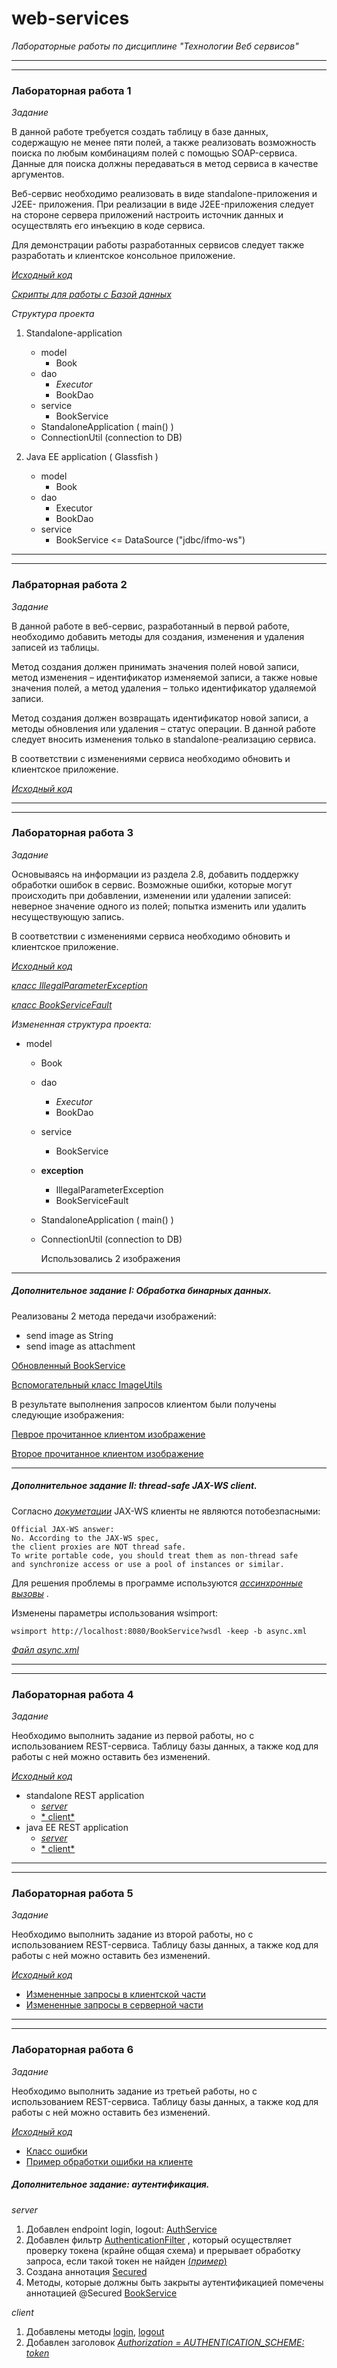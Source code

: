 # web-services

*Лабораторные работы по дисциплине "Технологии Веб сервисов"*

---
---

### Лабораторная работа 1

*Задание*

В данной работе требуется создать таблицу в базе данных, содержащую не менее пяти полей, а также реализовать возможность
поиска по любым комбинациям полей с помощью SOAP-сервиса. Данные для поиска должны передаваться в метод сервиса в
качестве аргументов.

Веб-сервис необходимо реализовать в виде standalone-приложения и J2EE- приложения. При реализации в виде J2EE-приложения
следует на стороне сервера приложений настроить источник данных и осуществлять его инъекцию в коде сервиса.

Для демонстрации работы разработанных сервисов следует также разработать и клиентское консольное приложение.

[*Исходный код*](https://github.com/AnastasiyaSmirnova/web-services/tree/laboratory-work-1)

[*Скрипты для работы с Базой данных*](https://github.com/AnastasiyaSmirnova/web-services/tree/laboratory-work-1/sql)

*Структура проекта*

1. Standalone-application
    * model
        * Book
    * dao
        * *Executor*
        * BookDao
    * service
        * BookService
    * StandaloneApplication ( main() )
    * ConnectionUtil (connection to DB)


2. Java EE application ( Glassfish )
    * model
        * Book
    * dao
        * Executor
        * BookDao
    * service
        * BookService <= DataSource ("jdbc/ifmo-ws")

---
---

### Лабраторная работа 2

*Задание*

В данной работе в веб-сервис, разработанный в первой работе, необходимо добавить методы для создания, изменения и
удаления записей из таблицы.

Метод создания должен принимать значения полей новой записи, метод изменения – идентификатор изменяемой записи, а также
новые значения полей, а метод удаления – только идентификатор удаляемой записи.

Метод создания должен возвращать идентификатор новой записи, а методы обновления или удаления – статус операции. В
данной работе следует вносить изменения только в standalone-реализацию сервиса.

В соответствии с изменениями сервиса необходимо обновить и клиентское приложение.

[*Исходный код*](https://github.com/AnastasiyaSmirnova/web-services/tree/laboratory-work-2)


---
---

### Лабораторная работа 3

*Задание*

Основываясь на информации из раздела 2.8, добавить поддержку обработки ошибок в сервис. Возможные ошибки, которые могут
происходить при добавлении, изменении или удалении записей: неверное значение одного из полей; попытка изменить или
удалить несуществующую запись.

В соответствии с изменениями сервиса необходимо обновить и клиентское приложение.

[*Исходный код*](https://github.com/AnastasiyaSmirnova/web-services/tree/laboratory-work-3)

[*класс
IllegalParameterException*](https://github.com/AnastasiyaSmirnova/web-services/blob/laboratory-work-3/standalone-application/src/main/java/itmo/web_services/exception/IllegalParameterException.java)

[*класс
BookServiceFault*](https://github.com/AnastasiyaSmirnova/web-services/blob/laboratory-work-3/standalone-application/src/main/java/itmo/web_services/exception/BookServiceFault.java)

*Измененная структура проекта:*

* model
    * Book
    * dao
        * *Executor*
        * BookDao
    * service
        * BookService
    * **exception**
        * IllegalParameterException
        * BookServiceFault
    * StandaloneApplication ( main() )
    * ConnectionUtil (connection to DB)

      Использовались 2 изображения

---

##### Дополнительное задание I: Обработка бинарных данных.

Реализованы 2 метода передачи изображений:

* send image as String
* send image as attachment

[Обновленный BookService](https://github.com/AnastasiyaSmirnova/web-services/blob/laboratory-work-3-improvements/standalone-application/src/main/java/itmo/web_services/service/BooksWebService.java)

[Вспомогательный класс ImageUtils](https://github.com/AnastasiyaSmirnova/web-services/blob/laboratory-work-3-improvements/standalone-application/src/main/java/itmo/web_services/ImageUtils.java)

В результате выполнения запросов клиентом были получены следующие изображения:

[Певрое прочитанное клиентом изображение](https://github.com/AnastasiyaSmirnova/web-services/blob/laboratory-work-3-improvements/soap-client/image_as_string.jpg)

[Второе прочитанное клиентом изображение](https://github.com/AnastasiyaSmirnova/web-services/blob/laboratory-work-3-improvements/soap-client/image_as_attachment.jpg)

---

##### Дополнительное задание II: thread-safe JAX-WS client.

Согласно [*докуметации*](https://cxf.apache.org/faq.html#FAQ-AreJAX-WSclientproxiesthreadsafe?) JAX-WS клиенты не
являются потобезпасными:

``` 
Official JAX-WS answer: 
No. According to the JAX-WS spec, 
the client proxies are NOT thread safe. 
To write portable code, you should treat them as non-thread safe
and synchronize access or use a pool of instances or similar.
```

Для решения проблемы в программе используются [*ассинхронные
вызовы*](https://github.com/AnastasiyaSmirnova/web-services/blob/9b651b94ff2031c19d99a27f3cc14c5ea77c6010/soap-client/src/main/java/itmo/web_services/WebClient.java#L209)
.

Изменены параметры использования wsimport:

```wsimport http://localhost:8080/BookService?wsdl -keep -b async.xml```

[*Файл
async.xml*](https://github.com/AnastasiyaSmirnova/web-services/blob/9b651b94ff2031c19d99a27f3cc14c5ea77c6010/soap-client/async.xml)

---
---

### Лабораторная работа 4

*Задание*

Необходимо выполнить задание из первой работы, но с использованием REST-сервиса. Таблицу базы данных, а также код для
работы с ней можно оставить без изменений.

[*Исходный код*](https://github.com/AnastasiyaSmirnova/web-services/releases/tag/laboratory-work-4)

* standalone REST application
    * [*server*](https://github.com/AnastasiyaSmirnova/web-services/tree/laboratory-work-4/rest-standalone-application)
    * [*
      client*](https://github.com/AnastasiyaSmirnova/web-services/blob/laboratory-work-4/rest-client/src/main/kotlin/itmo/web_services/impl/JavaEERestClient.kt)
* java EE REST application
    * [*server*](https://github.com/AnastasiyaSmirnova/web-services/tree/laboratory-work-4/java-ee-rest-application)
    * [*
      client*](https://github.com/AnastasiyaSmirnova/web-services/blob/laboratory-work-4/rest-client/src/main/kotlin/itmo/web_services/impl/JavaEERestClient.kt)

---
---

### Лабораторная работа 5

*Задание*

Необходимо выполнить задание из второй работы, но с использованием REST-сервиса. Таблицу базы данных, а также код для
работы с ней можно оставить без изменений.

[*Исходный код*](https://github.com/AnastasiyaSmirnova/web-services/tree/laboratory-work-5)

- [Измененные запросы в клиентской части](https://github.com/AnastasiyaSmirnova/web-services/blob/laboratory-work-5/rest-client/src/main/kotlin/itmo/web_services/impl/JavaEERestClient.kt)
- [Измененные запросы в серверной части](https://github.com/AnastasiyaSmirnova/web-services/blob/laboratory-work-5/java-ee-rest-application/src/main/java/itmo/webservices/service/BookService.java)

---
---

### Лабораторная работа 6

*Задание*

Необходимо выполнить задание из третьей работы, но с использованием REST-сервиса. Таблицу базы данных, а также код для
работы с ней можно оставить без изменений.

[*Исходный код*](https://github.com/AnastasiyaSmirnova/web-services/tree/laboratory-work-6)

- [Класс ошибки](https://github.com/AnastasiyaSmirnova/web-services/blob/laboratory-work-6/java-ee-rest-application/src/main/java/itmo/webservices/exception/InvalidBookParamException.java)
- [Пример обработки ошибки на клиенте](https://github.com/AnastasiyaSmirnova/web-services/blob/a96c1486777ae6d53d8bcd56358869023548d49f/rest-client/src/main/kotlin/itmo/web_services/impl/JavaEERestClient.kt#L109)

##### Дополнительное задание: аутентификация.

_*server*_
1. Добавлен endpoint login,
   logout: [AuthService](https://github.com/AnastasiyaSmirnova/web-services/blob/laboratory-work-6-auth/java-ee-rest-application/src/main/java/itmo/webservices/service/AuthService.java)
2. Добавлен
   фильтр [AuthenticationFilter](https://github.com/AnastasiyaSmirnova/web-services/blob/laboratory-work-6-auth/java-ee-rest-application/src/main/java/itmo/webservices/config/AuthenticationFilter.java)
   , который осуществляет проверку токена (крайне общая схема) и прерывает обработку запроса, если такой токен не найден [(*пример*)](https://github.com/AnastasiyaSmirnova/web-services/blob/d76cf6fcb9e0f9f2fd45d3c67ec5accbaca8df1c/java-ee-rest-application/src/main/java/itmo/webservices/config/AuthenticationFilter.java#L66)
3. Создана аннотация [Secured](https://github.com/AnastasiyaSmirnova/web-services/blob/laboratory-work-6-auth/java-ee-rest-application/src/main/java/itmo/webservices/annotation/Secured.java)
4. Методы, которые должны быть закрыты аутентификацией помечены аннотацией
   @Secured [BookService](https://github.com/AnastasiyaSmirnova/web-services/blob/d76cf6fcb9e0f9f2fd45d3c67ec5accbaca8df1c/java-ee-rest-application/src/main/java/itmo/webservices/service/BookService.java#L32)

_*client*_
1. Добавлены методы [login](https://github.com/AnastasiyaSmirnova/web-services/blob/04c174ba0be5b502a82dc3cfa1abe18e1dc69135/rest-client/src/main/kotlin/itmo/web_services/impl/JavaEERestClient.kt#L163), [logout](https://github.com/AnastasiyaSmirnova/web-services/blob/04c174ba0be5b502a82dc3cfa1abe18e1dc69135/rest-client/src/main/kotlin/itmo/web_services/impl/JavaEERestClient.kt#L183)
2. Добавлен заголовок [*Authorization = AUTHENTICATION_SCHEME: token*](https://github.com/AnastasiyaSmirnova/web-services/blob/04c174ba0be5b502a82dc3cfa1abe18e1dc69135/rest-client/src/main/kotlin/itmo/web_services/impl/JavaEERestClient.kt#L210)